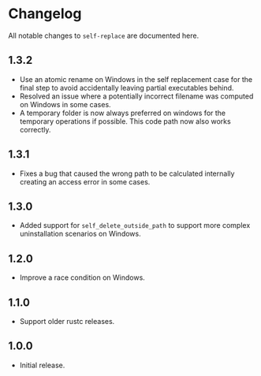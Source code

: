 # Changelog

All notable changes to `self-replace` are documented here.

## 1.3.2

- Use an atomic rename on Windows in the self replacement case for the
  final step to avoid accidentally leaving partial executables behind.
- Resolved an issue where a potentially incorrect filename was computed
  on Windows in some cases.
- A temporary folder is now always preferred on windows for the temporary
  operations if possible.  This code path now also works correctly.

## 1.3.1

- Fixes a bug that caused the wrong path to be calculated internally
  creating an access error in some cases.

## 1.3.0

- Added support for `self_delete_outside_path` to support more complex
  uninstallation scenarios on Windows.

## 1.2.0

- Improve a race condition on Windows.

## 1.1.0

- Support older rustc releases.

## 1.0.0

- Initial release.
